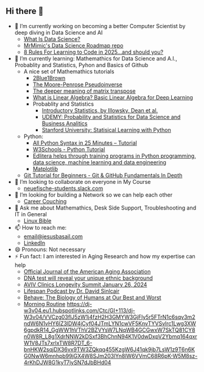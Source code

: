 ## Hi there 👋

<!--
**BasaJess/BasaJess** is a ✨ _special_ ✨ repository because its `README.md` (this file) appears on your GitHub profile.

Here are some ideas to get you started:

- 🔭 I’m currently working on ...
- 🌱 I’m currently learning ...
- 👯 I’m looking to collaborate on ...
- 🤔 I’m looking for help with ...
- 💬 Ask me about ...
- 📫 How to reach me: ...
- 😄 Pronouns: ...
- ⚡ Fun fact: ...
-->
- 🔭 I’m currently working on becoming a better Computer Scientist by deep diving in Data Science and AI
  - [What Is Data Science?](https://builtin.com/data-science)
  - [MrMimic's Data Science Roadmap repo](https://github.com/MrMimic/data-scientist-roadmap)
  - [8 Rules For Learning to Code in 2025...and should you?](https://www.youtube.com/watch?v=EMWNZtCYg5s)
- 🌱 I’m currently learning: Mathemathics for Data Science and A.I., Probablity and Statistics, Pyhon and Basics of Github
  - A nice set of Mathemathics tutorials
    - [2Blue1Brown](https://www.youtube.com/@3blue1brown)
    - [The Moore-Penrose Pseudoinverse](https://images.app.goo.gl/x1Gvuqe3r2yek2DJ9)
    - [The deeper meaning of matrix transpose](https://www.youtube.com/watch?v=g4ecBFmvAYU)
    - [What is Linear Algebra? Basic Linear Algebra for Deep Learning](https://builtin.com/data-science/basic-linear-algebra-deep-learning)
    - Probablity and Statistics
      - [Introductory Statistics, by Illowsky, Dean et al.](https://openstax.org/books/introductory-statistics-2e/pages/1-introduction)
      - [UDEMY: Probability and Statistics for Data Science and Business Analitics](https://www.udemy.com/course/probability-and-statistics-complete-course/?couponCode=ST18MT12125AROWDUMMY)
      - [Stanford University: Statisical Learning with Python](https://www.youtube.com/playlist?list=PLoROMvodv4rPP6braWoRt5UCXYZ71GZIQ)
  - Python:
    - [All Python Syntax in 25 Minutes – Tutorial](https://www.youtube.com/watch?v=PNSIWjWAA7o)
    - [W3Schools - Python Tutorial](https://www.w3schools.com/python/default.asp)
    - [Edlitera helps through training programs in Python programming, data science, machine learning and data engineering](https://www.youtube.com/@edlitera)
    - [Matplotlib](https://matplotlib.org/stable/tutorials/images.html)
  - [Git Tutorial for Beginners - Git & GitHub Fundamentals In Depth](https://www.youtube.com/watch?v=DVRQoVRzMIY&t=16s)
- 👯 I’m looking to collaborate on everyone in My Course
  - [neuefische-students.slack.com](https://app.slack.com/client/TTHG21AH3)
- 🤔 I’m looking for building a Network so we can help each other
  - [Career Couching](https://async.neuefische.de/) 
- 💬 Ask me about Mathemathics, Desk Side Support, Troubleshooting and IT in General
  - [Linux Bible](https://ia801302.us.archive.org/15/items/negus-c.-linux-bible-10ed-2020-negus-c.-linux-bible-10ed-2020/Negus%20C.%20Linux%20Bible%2010ed%202020Negus%20C.%20Linux%20Bible%2010ed%202020.pdf)
- 📫 How to reach me:
  - email@jesusbasail.com
  - [LinkedIn](https://www.linkedin.com/in/jesus-gonzalez-vazquez-ab8774129/)
- 😄 Pronouns: Not necessary
- ⚡ Fun fact: I am interested in Aging Research and how my expertise can help
  - [Official Journal of the American Aging Association](https://link.springer.com/journal/11357/volumes-and-issues)
  - [DNA test will reveal your unique ethnic background](https://www.myheritage.com/)
  - [AVIV Clinics Longevity Summit January 26, 2024](https://www.avivprotocol.com/2024_Longevity_Summit)
  - [Lifespan Podcast by Dr. David Sinlcair](https://www.youtube.com/playlist?list=PLD5B7ZO3P953hrxL9yEvVeu5X43d6SB3h)
  - [Behave: The Biology of Humans at Our Best and Worst](https://www.goodreads.com/book/show/31170723-behave)
  - [Morning Routine](https://www.youtube.com/watch?v=f7efsuQvS3I)
https://dj-w3v04.eu1.hubspotlinks.com/Ctc/GI+113/dj-W3v04/VVCzg03flJ5zW1j4fzH2H3GMYW3GjFly5r5FTrN1c6sqv3m2ndW6N1vHY6lZ3lDW4jCyf04JTmLYN1cwVF5KnvTYVSvlrc1Lwg3XW6gpdkR14_GgWW1hVThV2BZVYsW7LNqWB4GCGwxW7SkTQ81CY8n0W8R_L8g1XdrNNW2kDSxf3BhChnN94K1V0dwDxpV2Ybmq164qxrW1V8JTs7xrlxTW8R7DT_6-bnHKW2sqjDX36vx9TW3ZQkqq455KzgW6J41qk9jb7LsW1z9T6n6KG0NwW6mnhpb99jGX4W8SJm203lYn8lW6VVmC68R6pK-W5M8sz-4rKhDJW8G1kyT7jySN7dJbBHd04
